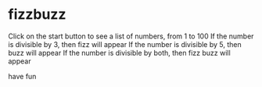 # fizzbuzz

Click on the start button to see a list of numbers, from 1 to 100
If the number is divisible by 3, then fizz will appear
If the number is divisible by 5, then buzz will appear
If the number is divisible by both, then fizz buzz will appear

have fun
